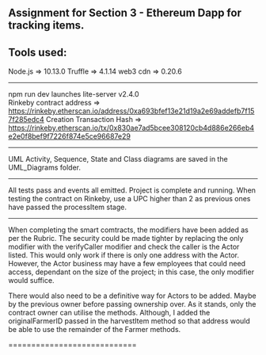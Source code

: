 Assignment for Section 3 - Ethereum Dapp for tracking items.
------------------------------------------------------------

Tools used:
-----------

  Node.js => 10.13.0
  Truffle => 4.1.14
  web3 cdn => 0.20.6
  
-------------------------

npm run dev launches lite-server v2.4.0  
Rinkeby contract address => https://rinkeby.etherscan.io/address/0xa693bfef13e21d19a2e69addefb7f157f285edc4
Creation Transaction Hash => https://rinkeby.etherscan.io/tx/0x830ae7ad5bcee308120cb4d886e266eb4e2e0f8bef9f7226f874e5ce96687e29

--------------------------

UML Activity, Sequence, State and Class diagrams are saved in the UML_Diagrams folder.

--------------------------

All tests pass and events all emitted.
Project is complete and running. When testing the contract on Rinkeby, use a UPC higher than 2 as previous ones have passed the processItem stage.

--------------------------

When completing the smart comtracts, the modifiers have been added as per the Rubric.
The security could be made tighter by replacing the only<Actor> modifier with the verifyCaller modifier and check the caller is the Actor listed.
This would only work if there is only one address with the Actor. However, the Actor business may have a few employees that could need access, 
  dependant on the size of the project; in this case, the only<Actor> modifier would suffice.
 
There would also need to be a definitive way for Actors to be added. Maybe by the previous owner before passing ownership over.
As it stands, only the contract owner can utilise the methods. Although, I added the originalFarmerID passed in the harvestItem method so that address 
  would be able to use the remainder of the Farmer methods.

============================
